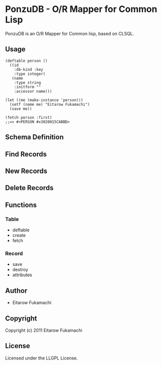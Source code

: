 # PonzuDB - O/R Mapper for Common Lisp

PonzuDB is an O/R Mapper for Common lisp, based on CLSQL.

## Usage

    (deftable person ()
      ((id
        :db-kind :key
        :type integer)
       (name
        :type string
        :initform ""
        :accessor name)))
    
    (let ((me (make-instance 'person)))
      (setf (name me) "Eitarow Fukamachi")
      (save me))
    
    (fetch person :first)
    ;;=> #<PERSON #x3020015CABBD>

## Schema Definition

## Find Records

## New Records

## Delete Records

## Functions
### Table

* deftable
* create
* fetch

### Record

* save
* destroy
* attributes

## Author

* Eitarow Fukamachi

## Copyright

Copyright (c) 2011 Eitarow Fukamachi

## License

Licensed under the LLGPL License.
